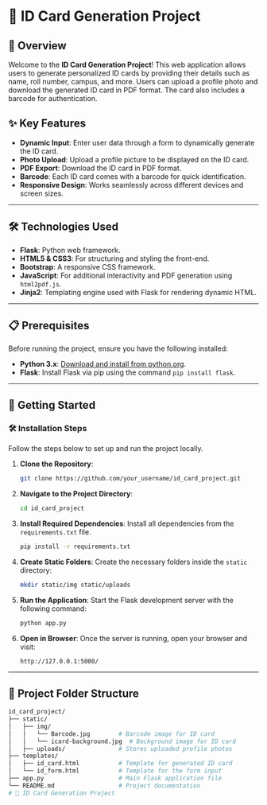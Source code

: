 # 📇 ID Card Generation Project

## 🌟 Overview
Welcome to the **ID Card Generation Project**! This web application allows users to generate personalized ID cards by providing their details such as name, roll number, campus, and more. Users can upload a profile photo and download the generated ID card in PDF format. The card also includes a barcode for authentication.

## ✨ Key Features
- **Dynamic Input**: Enter user data through a form to dynamically generate the ID card.
- **Photo Upload**: Upload a profile picture to be displayed on the ID card.
- **PDF Export**: Download the ID card in PDF format.
- **Barcode**: Each ID card comes with a barcode for quick identification.
- **Responsive Design**: Works seamlessly across different devices and screen sizes.

---

## 🛠️ Technologies Used
- **Flask**: Python web framework.
- **HTML5 & CSS3**: For structuring and styling the front-end.
- **Bootstrap**: A responsive CSS framework.
- **JavaScript**: For additional interactivity and PDF generation using `html2pdf.js`.
- **Jinja2**: Templating engine used with Flask for rendering dynamic HTML.

---

## 📋 Prerequisites

Before running the project, ensure you have the following installed:
- **Python 3.x**: [Download and install from python.org](https://www.python.org/downloads/).
- **Flask**: Install Flask via pip using the command `pip install flask`.

---

## 🚀 Getting Started

### 🛠️ Installation Steps

Follow the steps below to set up and run the project locally.

1. **Clone the Repository**:
    ```bash
    git clone https://github.com/your_username/id_card_project.git
    ```

2. **Navigate to the Project Directory**:
    ```bash
    cd id_card_project
    ```

3. **Install Required Dependencies**:
    Install all dependencies from the `requirements.txt` file.
    ```bash
    pip install -r requirements.txt
    ```

4. **Create Static Folders**:
    Create the necessary folders inside the `static` directory:
    ```bash
    mkdir static/img static/uploads
    ```

5. **Run the Application**:
    Start the Flask development server with the following command:
    ```bash
    python app.py
    ```

6. **Open in Browser**:
    Once the server is running, open your browser and visit:
    ```bash
    http://127.0.0.1:5000/
    ```

---

## 📂 Project Folder Structure

```bash
id_card_project/
├── static/
│   ├── img/
│   │   └── Barcode.jpg        # Barcode image for ID card
│   │   └── icard-background.jpg  # Background image for ID card
│   ├── uploads/               # Stores uploaded profile photos
├── templates/
│   ├── id_card.html           # Template for generated ID card
│   └── id_form.html           # Template for the form input
├── app.py                     # Main Flask application file
└── README.md                  # Project documentation
# 📇 ID Card Generation Project




